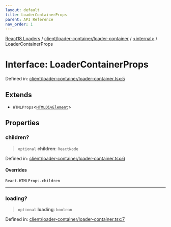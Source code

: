 ```yaml
---
layout: default
title: LoaderContainerProps
parent: API Reference
nav_order: 1
---
```


[React18 Loaders](../../../../../modules.md) / [client/loader-container/loader-container](../../README.md) / [\<internal\>](../README.md) / LoaderContainerProps

# Interface: LoaderContainerProps

Defined in: [client/loader-container/loader-container.tsx:5](https://github.com/react18-tools/turborepo-template/blob/a75418a026b73c4f6ec784fedbda1d235a7dfa4c/lib/src/client/loader-container/loader-container.tsx#L5)

## Extends

- `HTMLProps`\<[`HTMLDivElement`](https://developer.mozilla.org/docs/Web/API/HTMLDivElement)\>

## Properties

### children?

> `optional` **children**: `ReactNode`

Defined in: [client/loader-container/loader-container.tsx:6](https://github.com/react18-tools/turborepo-template/blob/a75418a026b73c4f6ec784fedbda1d235a7dfa4c/lib/src/client/loader-container/loader-container.tsx#L6)

#### Overrides

`React.HTMLProps.children`

---

### loading?

> `optional` **loading**: `boolean`

Defined in: [client/loader-container/loader-container.tsx:7](https://github.com/react18-tools/turborepo-template/blob/a75418a026b73c4f6ec784fedbda1d235a7dfa4c/lib/src/client/loader-container/loader-container.tsx#L7)
